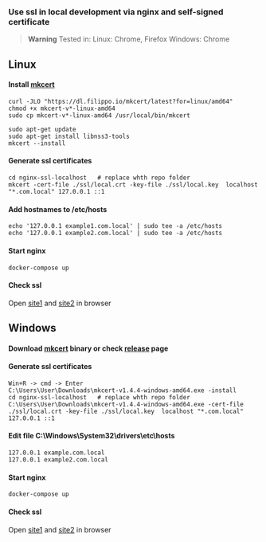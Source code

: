 ### Use ssl in local development via nginx and self-signed certificate

> **Warning**
> Tested in:
> Linux: Chrome, Firefox
> Windows: Chrome

## Linux
#### Install [mkcert](https://github.com/FiloSottile/mkcert#installation "mkcert")
    curl -JLO "https://dl.filippo.io/mkcert/latest?for=linux/amd64"
    chmod +x mkcert-v*-linux-amd64
    sudo cp mkcert-v*-linux-amd64 /usr/local/bin/mkcert
	
    sudo apt-get update
    sudo apt-get install libnss3-tools
    mkcert --install

#### Generate ssl certificates
    cd nginx-ssl-localhost   # replace whth repo folder
    mkcert -cert-file ./ssl/local.crt -key-file ./ssl/local.key  localhost "*.com.local" 127.0.0.1 ::1

#### Add hostnames to /etc/hosts
    echo '127.0.0.1 example1.com.local' | sudo tee -a /etc/hosts
    echo '127.0.0.1 example2.com.local' | sudo tee -a /etc/hosts

#### Start nginx
    docker-compose up

#### Check ssl
Open [site1](https://example1.com.local "site1") and [site2](https://example2.com.local "site2") in browser

## Windows
#### Download [mkcert](https://dl.filippo.io/mkcert/v1.4.4?for=windows/amd64 "mkcert") binary or check [release](https://github.com/FiloSottile/mkcert/releases "release") page
#### Generate ssl certificates
    Win+R -> cmd -> Enter
    C:\Users\User\Downloads\mkcert-v1.4.4-windows-amd64.exe -install
    cd nginx-ssl-localhost   # replace whth repo folder
    C:\Users\User\Downloads\mkcert-v1.4.4-windows-amd64.exe -cert-file ./ssl/local.crt -key-file ./ssl/local.key  localhost "*.com.local" 127.0.0.1 ::1

#### Edit file C:\Windows\System32\drivers\etc\hosts
    127.0.0.1 example.com.local
    127.0.0.1 example2.com.local

#### Start nginx
    docker-compose up

#### Check ssl
Open [site1](https://example1.com.local "site1") and [site2](https://example2.com.local "site2") in browser
